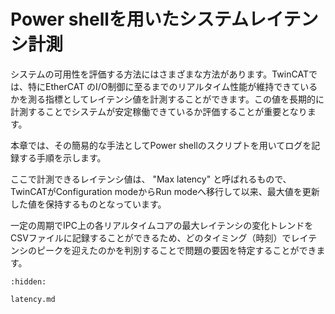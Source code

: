 # Power shellを用いたシステムレイテンシ計測

システムの可用性を評価する方法にはさまざまな方法があります。TwinCATでは、特にEtherCAT のI/O制御に至るまでのリアルタイム性能が維持できているかを測る指標としてレイテンシ値を計測することができます。この値を長期的に計測することでシステムが安定稼働できているか評価することが重要となります。

本章では、その簡易的な手法としてPower shellのスクリプトを用いてログを記録する手順を示します。

ここで計測できるレイテンシ値は、 "Max latency" と呼ばれるもので、TwinCATがConfiguration modeからRun modeへ移行して以来、最大値を更新した値を保持するものとなっています。

一定の周期でIPC上の各リアルタイムコアの最大レイテンシの変化トレンドをCSVファイルに記録することができるため、どのタイミング（時刻）でレイテンシのピークを迎えたのかを判別することで問題の要因を特定することができます。

```{toctree}
:hidden:

latency.md
```
